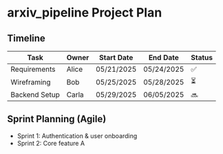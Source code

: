 # arxiv_pipeline Project Plan

## Timeline

| Task               | Owner      | Start Date | End Date   | Status  |
|--------------------|------------|------------|------------|---------|
| Requirements       | Alice      | 05/21/2025 | 05/24/2025 | ✅      |
| Wireframing        | Bob        | 05/25/2025 | 05/28/2025 | ⏳      |
| Backend Setup      | Carla      | 05/29/2025 | 06/05/2025 | 🔜      |

## Sprint Planning (Agile)
- Sprint 1: Authentication & user onboarding
- Sprint 2: Core feature A